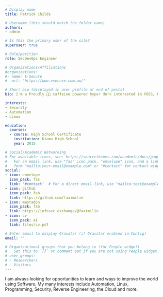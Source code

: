 ```yaml
---
# Display name
title: Patrick Childs

# Username (this should match the folder name)
authors:
- admin

# Is this the primary user of the site?
superuser: true

# Role/position
role: SecDevOps Engineer

# Organizations/Affiliations
#organizations:
#- name: E-Secure
#  url: "https://www.esecure.com.au/"

# Short bio (displayed in user profile at end of posts)
bio: I'm a Proudly 🏳️‍🌈 caffeine powered hyper dork interested in FOSS, Programming, Embedded Systems, Security, Game Development and more. I'm always looking for opportunities to learn and ways to improve the world using Software. 

interests:
- Security
- Automation
- Linux

education:
  courses:
  - course: High School Certificate
    institution: Kiama High School
    year: 2015

# Social/Academic Networking
# For available icons, see: https://sourcethemes.com/academic/docs/page-builder/#icons
#   For an email link, use "fas" icon pack, "envelope" icon, and a link in the
#   form "mailto:your-email@example.com" or "#contact" for contact widget.
social:
- icon: envelope
  icon_pack: fas
  link: '#contact'  # For a direct email link, use "mailto:test@example.org".
- icon: github
  icon_pack: fab
  link: https://github.com/faximilie
- icon: mastadon
  icon_pack: fab
  link: https://infosec.exchange/@faximilie
- icon: cv
  icon_pack: ai
  link: files/cv.pdf

# Enter email to display Gravatar (if Gravatar enabled in Config)
email: ""

# Organizational groups that you belong to (for People widget)
#   Set this to `[]` or comment out if you are not using People widget.
# user_groups:
# - Researchers
# - Visitors
---
```


I am always looking for opportunities to learn and ways to improve the world using Software. My many interests include Automation, Linux, Programming, Security, Reverse Engineering, the Cloud and more.
